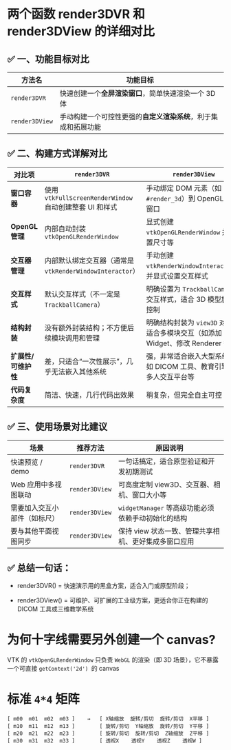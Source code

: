 # 两个函数 render3DVR 和 render3DView 的详细对比

## ✅ 一、功能目标对比

| 方法名         | 功能目标                                                       |
| -------------- | -------------------------------------------------------------- |
| `render3DVR`   | 快速创建一个**全屏渲染窗口**，简单快速渲染一个 3D 体           |
| `render3DView` | 手动构建一个可控性更强的**自定义渲染系统**，利于集成和拓展功能 |

## ✅ 二、构建方式详解对比

| 对比项              | `render3DVR`                                             | `render3DView`                                                                  |
| ------------------- | -------------------------------------------------------- | ------------------------------------------------------------------------------- |
| **窗口容器**        | 使用 `vtkFullScreenRenderWindow` 自动创建整套 UI 和样式  | 手动绑定 DOM 元素（如 `#render_3d`）到 OpenGL 渲染窗口                          |
| **OpenGL 管理**     | 内部自动封装 `vtkOpenGLRenderWindow`                     | 显式创建 `vtkOpenGLRenderWindow` 并配置尺寸等                                   |
| **交互器管理**      | 内部默认绑定交互器（通常是 `vtkRenderWindowInteractor`） | 手动创建 `vtkRenderWindowInteractor`，并显式设置交互样式                        |
| **交互样式**        | 默认交互样式（不一定是 `TrackballCamera`）               | 明确设置为 `TrackballCamera` 交互样式，适合 3D 模型旋转控制                     |
| **结构封装**        | 没有额外封装结构；不方便后续模块调用和管理               | 明确结构封装为 `view3D` 对象，适合多模块交互（如添加 Widget、修改 Renderer 等） |
| **扩展性/可维护性** | 差，只适合“一次性展示”，几乎无法嵌入其他系统             | 强，非常适合嵌入大型系统，如 DICOM 工具、教育引擎、多人交互平台等               |
| **代码复杂度**      | 简洁、快速，几行代码出效果                               | 稍复杂，但完全自主可控                                                          |

## ✅ 三、使用场景对比建议

| 场景                         | 推荐方法       | 原因说明                                             |
| ---------------------------- | -------------- | ---------------------------------------------------- |
| 快速预览 / demo              | `render3DVR`   | 一句话搞定，适合原型验证和开发初期测试               |
| Web 应用中多视图联动         | `render3DView` | 可高度定制 view3D、交互器、相机、窗口大小等          |
| 需要加入交互小部件（如标尺） | `render3DView` | `widgetManager` 等高级功能必须依赖手动初始化的结构   |
| 要与其他平面视图同步         | `render3DView` | 保持 view 状态一致、管理共享相机、更好集成多窗口应用 |

## ✅ 总结一句话：

- render3DVR() = 快速演示用的黑盒方案，适合入门或原型阶段；

- render3DView() = 可维护、可扩展的工业级方案，更适合你正在构建的 DICOM 工具或三维教学系统

# 为何十字线需要另外创建一个 canvas?

VTK 的 `vtkOpenGLRenderWindow` 只负责 `WebGL` 的渲染（即 3D 场景），它不暴露一个可直接 `getContext('2d') `的 canvas

# 标准 `4*4` 矩阵

```
[ m00  m01  m02  m03 ]    →   [ X轴缩放  旋转/剪切  旋转/剪切  X平移 ]
[ m10  m11  m12  m13 ]        [ 旋转/剪切  Y轴缩放  旋转/剪切  Y平移 ]
[ m20  m21  m22  m23 ]        [ 旋转/剪切  旋转/剪切  Z轴缩放  Z平移 ]
[ m30  m31  m32  m33 ]        [ 透视X    透视Y    透视Z    透视W ]
```
